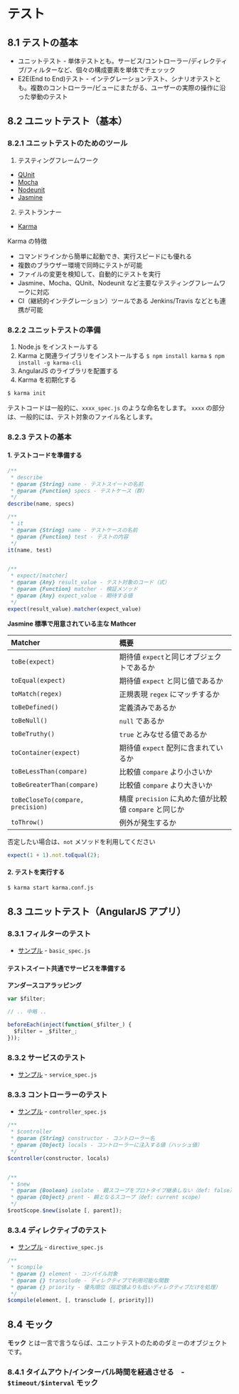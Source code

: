 # テスト

## 8.1 テストの基本

- ユニットテスト - 単体テストとも。サービス/コントローラー/ディレクティブ/フィルターなど、個々の構成要素を単体でチェッック
- E2E(End to End)テスト - インテグレーションテスト、シナリオテストとも。複数のコントローラー/ビューにまたがる、ユーザーの実際の操作に沿った挙動のテスト


## 8.2 ユニットテスト（基本）

### 8.2.1 ユニットテストのためのツール

1. テスティングフレームワーク
  - [QUnit](http://qunitjs.com/)
  - [Mocha](http://mochajs.org/)
  - [Nodeunit](https://github.com/caolan/nodeunit)
  - [Jasmine](http://jasmine.github.io/)
2. テストランナー
  - [Karma](http://karma-runner.github.io/)


Karma の特徴

- コマンドラインから簡単に起動でき、実行スピードにも優れる
- 複数のブラウザー環境で同時にテストが可能
- ファイルの変更を検知して、自動的にテストを実行
- Jasmine、Mocha、QUnit、Nodeunit など主要なテスティングフレームワークに対応
- CI（継続的インテグレーション）ツールである Jenkins/Travis などとも連携が可能


### 8.2.2 ユニットテストの準備

1. Node.js をインストールする
2. Karma と関連ライブラリをインストールする
  `$ npm install karma` `$ npm install -g karma-cli`
3. AngularJS のライブラリを配置する
4. Karma を初期化する

```sh
$ karma init
```

テストコードは一般的に、`xxxx_spec.js` のような命名をします。
`xxxx` の部分は、一般的には、テスト対象のファイル名とします。


### 8.2.3 テストの基本

#### 1. テストコードを準備する

```js
/**
 * describe
 * @param {String} name - テストスイートの名前
 * @param {Function} specs - テストケース（群）
 */
describe(name, specs)

/**
 * it
 * @param {String} name - テストケースの名前
 * @param {Function} test - テストの内容
 */
it(name, test)


/**
 * expect/[matcher]
 * @param {Any} result_value - テスト対象のコード（式）
 * @param {Function} matcher - 検証メソッド
 * @param {Any} expect_value - 期待する値
 */
expect(result_value).matcher(expect_value)
```

__Jasmine 標準で用意されている主な Mathcer__

|Matcher|概要|
|:--|:--|
|`toBe(expect)`|期待値 `expect`と同じオブジェクトであるか|
|`toEqual(expect)`|期待値 `expect` と同じ値であるか|
|`toMatch(regex)`|正規表現 `regex` にマッチするか|
|`toBeDefined()`|定義済みであるか|
|`toBeNull()`|`null` であるか|
|`toBeTruthy()`|`true` とみなせる値であるか|
|`toContainer(expect)`|期待値 `expect` 配列に含まれているか|
|`toBeLessThan(compare)`|比較値 `compare` より小さいか|
|`toBeGreaterThan(compare)`|比較値 `compare` より大きいか|
|`toBeCloseTo(compare, precision)`|精度 `precision` に丸めた値が比較値 `compare` と同じか|
|`toThrow()`|例外が発生するか|

否定したい場合は、`not` メソッドを利用してください

```js
expect(1 + 1).not.toEqual(2);
```


#### 2. テストを実行する

```sh
$ karma start karma.conf.js
```


## 8.3 ユニットテスト（AngularJS アプリ）

### 8.3.1 フィルターのテスト

- [サンプル](./spec/basic_spec.js) - `basic_spec.js`


#### テストスイート共通でサービスを準備する

__アンダースコアラッピング__

```js
var $filter;

// .. 中略 ..

beforeEach(inject(function(_$filter_) {
  $filter = _$filter_;
}));
```


### 8.3.2 サービスのテスト

- [サンプル](./spec/service_spec.js) - `service_spec.js`


### 8.3.3 コントローラーのテスト


- [サンプル](./spec/controller_spec.js) - `controller_spec.js`

```js
/**
 * $controller
 * @param {String} constructor - コントローラー名
 * @param {Object} locals - コントローラーに注入する値（ハッシュ値）
 */
$controller(constructor, locals)


/**
 * $new
 * @param {Boolean} isolate - 親スコープをプロトタイプ継承しない（def: false）
 * @param {Object} prent - 親となるスコープ（def: current scope）
 */
$rootScope.$new(isolate [, parent]);
```


### 8.3.4 ディレクティブのテスト

- [サンプル](./spec/directive_spec.js) - `directive_spec.js`


```js
/**
 * $compile
 * @param {} element - コンパイル対象
 * @param {} transclude - ディレクティブで利用可能な関数
 * @param {} priority - 優先順位（指定値よりも低いディレクティブだけを処理）
 */
$compile(element, [, transclude [, priority]])
```


## 8.4 モック

__モック__ とは一言で言うならば、ユニットテストのためのダミーのオブジェクトです。


### 8.4.1 タイムアウト/インターバル時間を経過させる　- `$timeout/$interval` モック




